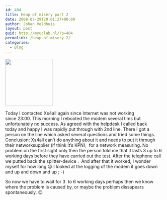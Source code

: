 ```yaml
---
id: 404
title: Heap of misery part 2
date: 2008-07-29T20:01:27+00:00
author: Johan Veldhuis
layout: post
guid: http://myuclab.nl/?p=404
permalink: /heap-of-misery-2/
categories:
  - Blog
---
```

<img class="alignnone size-thumbnail wp-image-405" title="ADSL lijn" src="https://i2.wp.com/myuclab.nl/wp-content/uploads/2008/07/knipsel-150x150.jpg?resize=150%2C150" alt="" width="150" height="150" srcset="https://i1.wp.com/myuclab.nl/wp-content/uploads/2008/07/knipsel.jpg?resize=150%2C150&ssl=1 150w, https://i2.wp.com/myuclab.nl/wp-content/uploads//customers/myuclab.nl/myuclab.nl/httpd.www/wp-content/uploads/2008/07/knipsel.jpg?zoom=2&resize=150%2C150&ssl=1 300w, https://i2.wp.com/myuclab.nl/wp-content/uploads//customers/myuclab.nl/myuclab.nl/httpd.www/wp-content/uploads/2008/07/knipsel.jpg?zoom=3&resize=150%2C150&ssl=1 450w" sizes="(max-width: 150px) 100vw, 150px" data-recalc-dims="1" />

Today I contacted Xs4all again since Internet was not working since 23:00. This morning I rebooted the modem several tims but unfortunately no success. As agreed with the helpdesk I called back today and happy I was rapidly put through with 2nd line. There I got a person on the line which asked several questions and tried some things. Conclusion: Xs4all can&#8217;t do anything about it and needs to put it through their networksupplier (if think it&#8217;s KPN),  for a network measuring. No problem on the first sight only then the person told me that it lasts 3 up to 6 working days before they have carried out the test. After the telephone call we putted back the splitter-device .  And after that it worked, I wonder myself for how long 😉 I looked at the logging of the modem it goes down and up and down and up ; -)

So now we have to wait for 3  to 6 working days perhaps then we know where the problem is caused by, or maybe the problem dissapears spontaneously. 😉